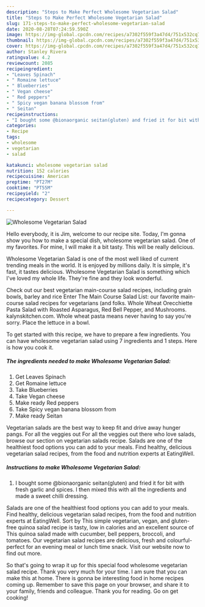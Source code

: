 ```yaml
---
description: "Steps to Make Perfect Wholesome Vegetarian Salad"
title: "Steps to Make Perfect Wholesome Vegetarian Salad"
slug: 171-steps-to-make-perfect-wholesome-vegetarian-salad
date: 2020-08-28T07:24:59.590Z
image: https://img-global.cpcdn.com/recipes/a7302f559f3a47d4/751x532cq70/wholesome-vegetarian-salad-recipe-main-photo.jpg
thumbnail: https://img-global.cpcdn.com/recipes/a7302f559f3a47d4/751x532cq70/wholesome-vegetarian-salad-recipe-main-photo.jpg
cover: https://img-global.cpcdn.com/recipes/a7302f559f3a47d4/751x532cq70/wholesome-vegetarian-salad-recipe-main-photo.jpg
author: Stanley Rivera
ratingvalue: 4.2
reviewcount: 2085
recipeingredient:
- "Leaves Spinach"
- " Romaine lettuce"
- " Blueberries"
- " Vegan cheese"
- " Red peppers"
- " Spicy vegan banana blossom from"
- " Seitan"
recipeinstructions:
- "I bought some @bionaorganic seitan(gluten) and fried it for bit with fresh garlic and spices. I then mixed this with all the ingredients and made a sweet chilli dressing."
categories:
- Recipe
tags:
- wholesome
- vegetarian
- salad

katakunci: wholesome vegetarian salad 
nutrition: 152 calories
recipecuisine: American
preptime: "PT27M"
cooktime: "PT55M"
recipeyield: "2"
recipecategory: Dessert

---
```



![Wholesome Vegetarian Salad](https://img-global.cpcdn.com/recipes/a7302f559f3a47d4/751x532cq70/wholesome-vegetarian-salad-recipe-main-photo.jpg)

Hello everybody, it is Jim, welcome to our recipe site. Today, I'm gonna show you how to make a special dish, wholesome vegetarian salad. One of my favorites. For mine, I will make it a bit tasty. This will be really delicious.

Wholesome Vegetarian Salad is one of the most well liked of current trending meals in the world. It is enjoyed by millions daily. It is simple, it's fast, it tastes delicious. Wholesome Vegetarian Salad is something which I've loved my whole life. They're fine and they look wonderful.

Check out our best vegetarian main-course salad recipes, including grain bowls, barley and rice Enter The Main Course Salad List: our favorite main-course salad recipes for vegetarians (and folks. Whole Wheat Orecchiette Pasta Salad with Roasted Asparagus, Red Bell Pepper, and Mushrooms. kalynskitchen.com. Whole wheat pasta means never having to say you&#39;re sorry. Place the lettuce in a bowl.


To get started with this recipe, we have to prepare a few ingredients. You can have wholesome vegetarian salad using 7 ingredients and 1 steps. Here is how you cook it.

<!--inarticleads1-->

##### The ingredients needed to make Wholesome Vegetarian Salad:

1. Get Leaves Spinach
1. Get  Romaine lettuce
1. Take  Blueberries
1. Take  Vegan cheese
1. Make ready  Red peppers
1. Take  Spicy vegan banana blossom from
1. Make ready  Seitan


Vegetarian salads are the best way to keep fit and drive away hunger pangs. For all the veggies out For all the veggies out there who love salads, browse our section on vegetarian salads recipe. Salads are one of the healthiest food options you can add to your meals. Find healthy, delicious vegetarian salad recipes, from the food and nutrition experts at EatingWell. 

<!--inarticleads2-->

##### Instructions to make Wholesome Vegetarian Salad:

1. I bought some @bionaorganic seitan(gluten) and fried it for bit with fresh garlic and spices. I then mixed this with all the ingredients and made a sweet chilli dressing.


Salads are one of the healthiest food options you can add to your meals. Find healthy, delicious vegetarian salad recipes, from the food and nutrition experts at EatingWell. Sort by This simple vegetarian, vegan, and gluten-free quinoa salad recipe is tasty, low in calories and an excellent source of This quinoa salad made with cucumber, bell peppers, broccoli, and tomatoes. Our vegetarian salad recipes are delicious, fresh and colourful-perfect for an evening meal or lunch time snack. Visit our website now to find out more. 

So that's going to wrap it up for this special food wholesome vegetarian salad recipe. Thank you very much for your time. I am sure that you can make this at home. There is gonna be interesting food in home recipes coming up. Remember to save this page on your browser, and share it to your family, friends and colleague. Thank you for reading. Go on get cooking!
